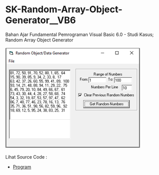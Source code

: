 # SK-Random-Array-Object-Generator__VB6
Bahan Ajar Fundamental Pemrograman Visual Basic 6.0 - Studi Kasus; Random Array Object Generator<br><br>
<img src="https://github.com/RizkyKhapidsyah/SK-Random-Array-Object-Generator__VB6/blob/main/result/001.PNG"><br><br>
Lihat Source Code : <br>
- <a href="https://github.com/RizkyKhapidsyah/SK-Random-Array-Object-Generator__VB6/blob/main/RandAray.frm">Program</a>
